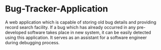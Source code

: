 # Bug-Tracker-Application
A web application which is capable of storing old bug details and providing record search facility. If a bug which has already occurred in any pre-developed software takes place in new system, it can be easily detected using this application. It serves as an assistant for a software engineer during debugging process.
